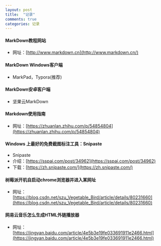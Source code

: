 ```yaml
---
layout: post
title:  "记录"
comments: true
categories: 记录
---
```


#### MarkDown教程网站

* 网址：[http://www.markdown.cn](http://www.markdown.cn/)

#### MarkDown Windows客户端

* MarkPad，Typora(推荐)

#### MarkDown安卓客户端

* 坚果云MarkDown

#### Markdown使用指南

* 网址：[https://zhuanlan.zhihu.com/p/54854804](https://zhuanlan.zhihu.com/p/54854804)

#### Windows 上最好的免费截图标注工具：Snipaste

* Snipaste
* 介绍：[https://sspai.com/post/34962](https://sspai.com/post/34962)
* 下载：[https://zh.snipaste.com/](https://zh.snipaste.com/)

#### 树莓派开机自启动chrome浏览器并进入某网址

* 网址：[https://blog.csdn.net/szu_Vegetable_Bird/article/details/80231660](https://blog.csdn.net/szu_Vegetable_Bird/article/details/80231660)

#### 网易云音乐怎么生成HTML外链播放器

* 网址：[https://jingyan.baidu.com/article/4e5b3e19fe033691911e2466.html](https://jingyan.baidu.com/article/4e5b3e19fe033691911e2466.html)
